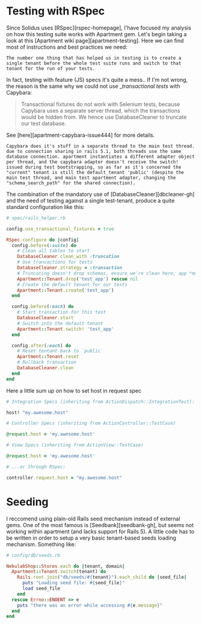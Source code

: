 
# Testing with RSpec

Since Solidus uses [RSpec][rspec-homepage], I'have focused my analysis on how this testing suite works with Apartment gem. Let's begin taking a look at this [Apartment wiki page][apartment-testing]. Here we can find most of instructions and best practices we need:

```
The number one thing that has helped us in testing is to create a single tenant before the whole test suite runs and switch to that tenant for the run of your tests.
```

In fact, testing with feature (JS) specs it's quite a mess.. If I'm not wrong, the reason is the same why we could not use __transactional tests_ with Capybara:

> Transactional fixtures do not work with Selenium tests, because Capybara uses a separate server thread, which the transactions would be hidden from. We hence use DatabaseCleaner to truncate our test database.

See [here][apartment-capybara-issue444] for more details.

```
Capybara does it's stuff in a separate thread to the main test thread. due to connection sharing in rails 5.1, both threads use the same database connection. apartment instantiates a different adapter object per thread, and the capybara adapter doesn't receive the switch! issued during test bootstrapping, so as far as it's concerned the "current" tenant is still the default_tenant 'public' (despite the main test thread, and main test apartment adapter, changing the "schema_search_path" for the shared connection).
```

The combination of the mandatory use of [DatabaseCleaner][dbcleaner-gh] and the need of testing against a single test-tenant, produce a quite standard configuration like this:

```ruby
# spec/rails_helper.rb

config.use_transactional_fixtures = true

RSpec.configure do |config|
  config.before(:suite) do
    # Clean all tables to start
    DatabaseCleaner.clean_with :truncation
    # Use transactions for tests
    DatabaseCleaner.strategy = :transaction
    # Truncating doesn't drop schemas, ensure we're clean here, app *may not* exist
    Apartment::Tenant.drop('test_app') rescue nil
    # Create the default tenant for our tests
    Apartment::Tenant.create('test_app')
  end

  config.before(:each) do
    # Start transaction for this test
    DatabaseCleaner.start
    # Switch into the default tenant
    Apartment::Tenant.switch! 'test_app'
  end

  config.after(:each) do
    # Reset tentant back to `public`
    Apartment::Tenant.reset
    # Rollback transaction
    DatabaseCleaner.clean
  end
end
```

Here a little sum up on how to set host in request spec

```ruby
# Integration Specs (inheriting from ActionDispatch::IntegrationTest):

host! "my.awesome.host"

# Controller Specs (inheriting from ActionController::TestCase)

@request.host = 'my.awesome.host'

# View Specs (inheriting from ActionView::TestCase)

@request.host = 'my.awesome.host'

# ...or through RSpec:

controller.request.host = "my.awesome.host"
```

# Seeding

I reccomend using plain-old Rails seed mechanism instead of external gems. One
of the most famous is [Seedbank][seedbank-gh], but seems not working within
apartment (and lacks support for Rails 5). A little code has to be written in
order to setup a very basic tenant-based seeds loading mechanism. Something
like:

```ruby
# config/db/seeds.rb

NebulabShop::Stores.each do |tenant, domain|
  Apartment::Tenant.switch(tenant) do
    Rails.root.join("db/seeds/#{tenant}").each_child do |seed_file|
      puts "Loading seed file: #{seed_file}"
      load seed_file
    end
  rescue Errno::ENOENT => e
    puts "there was an error while accessing #{e.message}"
  end
end
```
